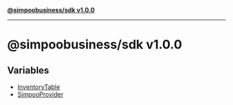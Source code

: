 [**@simpoobusiness/sdk v1.0.0**](README.md)

***

# @simpoobusiness/sdk v1.0.0

## Variables

- [InventoryTable](variables/InventoryTable.md)
- [SimpooProvider](variables/SimpooProvider.md)
